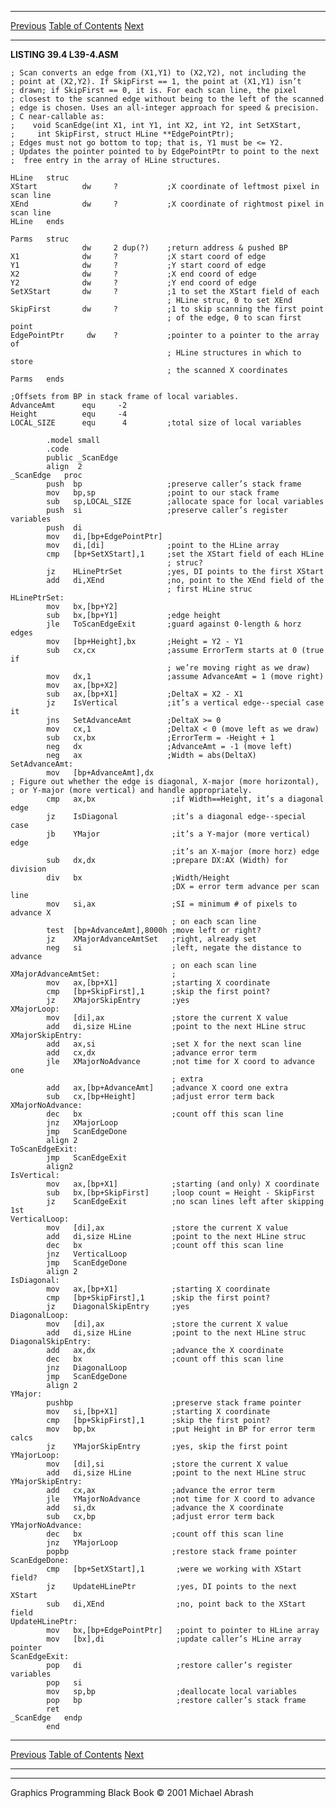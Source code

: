   ------------------------ --------------------------------- --------------------
  [Previous](39-04.html)   [Table of Contents](index.html)   [Next](40-01.html)
  ------------------------ --------------------------------- --------------------

**LISTING 39.4 L39-4.ASM**

    ; Scan converts an edge from (X1,Y1) to (X2,Y2), not including the
    ; point at (X2,Y2). If SkipFirst == 1, the point at (X1,Y1) isn’t
    ; drawn; if SkipFirst == 0, it is. For each scan line, the pixel
    ; closest to the scanned edge without being to the left of the scanned
    ; edge is chosen. Uses an all-integer approach for speed & precision.
    ; C near-callable as:
    ;    void ScanEdge(int X1, int Y1, int X2, int Y2, int SetXStart,
    ;     int SkipFirst, struct HLine **EdgePointPtr);
    ; Edges must not go bottom to top; that is, Y1 must be <= Y2.
    ; Updates the pointer pointed to by EdgePointPtr to point to the next
    ;  free entry in the array of HLine structures.

    HLine   struc
    XStart          dw     ?           ;X coordinate of leftmost pixel in scan line
    XEnd            dw     ?           ;X coordinate of rightmost pixel in scan line
    HLine   ends

    Parms   struc
                    dw     2 dup(?)    ;return address & pushed BP
    X1              dw     ?           ;X start coord of edge
    Y1              dw     ?           ;Y start coord of edge
    X2              dw     ?           ;X end coord of edge
    Y2              dw     ?           ;Y end coord of edge
    SetXStart       dw     ?           ;1 to set the XStart field of each
                                       ; HLine struc, 0 to set XEnd
    SkipFirst       dw     ?           ;1 to skip scanning the first point
                                       ; of the edge, 0 to scan first point
    EdgePointPtr     dw    ?           ;pointer to a pointer to the array of
                                       ; HLine structures in which to store
                                       ; the scanned X coordinates
    Parms   ends

    ;Offsets from BP in stack frame of local variables.
    AdvanceAmt      equ     -2
    Height          equ     -4
    LOCAL_SIZE      equ      4         ;total size of local variables

            .model small
            .code
            public _ScanEdge
            align  2
    _ScanEdge   proc
            push  bp                   ;preserve caller’s stack frame
            mov   bp,sp                ;point to our stack frame
            sub   sp,LOCAL_SIZE        ;allocate space for local variables
            push  si                   ;preserve caller’s register variables
            push  di
            mov   di,[bp+EdgePointPtr]
            mov   di,[di]              ;point to the HLine array
            cmp   [bp+SetXStart],1     ;set the XStart field of each HLine
                                       ; struc?
            jz    HLinePtrSet          ;yes, DI points to the first XStart
            add   di,XEnd              ;no, point to the XEnd field of the
                                       ; first HLine struc
    HLinePtrSet:
            mov   bx,[bp+Y2]
            sub   bx,[bp+Y1]           ;edge height
            jle   ToScanEdgeExit       ;guard against 0-length & horz edges
            mov   [bp+Height],bx       ;Height = Y2 - Y1
            sub   cx,cx                ;assume ErrorTerm starts at 0 (true if
                                       ; we’re moving right as we draw)
            mov   dx,1                 ;assume AdvanceAmt = 1 (move right)
            mov   ax,[bp+X2]
            sub   ax,[bp+X1]           ;DeltaX = X2 - X1
            jz    IsVertical           ;it’s a vertical edge--special case it
            jns   SetAdvanceAmt        ;DeltaX >= 0
            mov   cx,1                 ;DeltaX < 0 (move left as we draw)
            sub   cx,bx                ;ErrorTerm = -Height + 1
            neg   dx                   ;AdvanceAmt = -1 (move left)
            neg   ax                   ;Width = abs(DeltaX)
    SetAdvanceAmt:
            mov   [bp+AdvanceAmt],dx
    ; Figure out whether the edge is diagonal, X-major (more horizontal),
    ; or Y-major (more vertical) and handle appropriately.
            cmp   ax,bx                 ;if Width==Height, it’s a diagonal edge
            jz    IsDiagonal            ;it’s a diagonal edge--special case
            jb    YMajor                ;it’s a Y-major (more vertical) edge
                                        ;it’s an X-major (more horz) edge
            sub   dx,dx                 ;prepare DX:AX (Width) for division
            div   bx                    ;Width/Height
                                        ;DX = error term advance per scan line
            mov   si,ax                 ;SI = minimum # of pixels to advance X
                                        ; on each scan line
            test  [bp+AdvanceAmt],8000h ;move left or right?
            jz    XMajorAdvanceAmtSet   ;right, already set
            neg   si                    ;left, negate the distance to advance
                                        ; on each scan line
    XMajorAdvanceAmtSet:                ;
            mov   ax,[bp+X1]            ;starting X coordinate
            cmp   [bp+SkipFirst],1      ;skip the first point?
            jz    XMajorSkipEntry       ;yes
    XMajorLoop:
            mov   [di],ax               ;store the current X value
            add   di,size HLine         ;point to the next HLine struc
    XMajorSkipEntry:
            add   ax,si                 ;set X for the next scan line
            add   cx,dx                 ;advance error term
            jle   XMajorNoAdvance       ;not time for X coord to advance one
                                        ; extra
            add   ax,[bp+AdvanceAmt]    ;advance X coord one extra
            sub   cx,[bp+Height]        ;adjust error term back
    XMajorNoAdvance:
            dec   bx                    ;count off this scan line
            jnz   XMajorLoop
            jmp   ScanEdgeDone
            align 2
    ToScanEdgeExit:
            jmp   ScanEdgeExit
            align2
    IsVertical:
            mov   ax,[bp+X1]            ;starting (and only) X coordinate
            sub   bx,[bp+SkipFirst]     ;loop count = Height - SkipFirst
            jz    ScanEdgeExit          ;no scan lines left after skipping 1st
    VerticalLoop:
            mov   [di],ax               ;store the current X value
            add   di,size HLine         ;point to the next HLine struc
            dec   bx                    ;count off this scan line
            jnz   VerticalLoop
            jmp   ScanEdgeDone
            align 2
    IsDiagonal:
            mov   ax,[bp+X1]            ;starting X coordinate
            cmp   [bp+SkipFirst],1      ;skip the first point?
            jz    DiagonalSkipEntry     ;yes
    DiagonalLoop:
            mov   [di],ax               ;store the current X value
            add   di,size HLine         ;point to the next HLine struc
    DiagonalSkipEntry:
            add   ax,dx                 ;advance the X coordinate
            dec   bx                    ;count off this scan line
            jnz   DiagonalLoop
            jmp   ScanEdgeDone
            align 2
    YMajor:
            pushbp                      ;preserve stack frame pointer
            mov   si,[bp+X1]            ;starting X coordinate
            cmp   [bp+SkipFirst],1      ;skip the first point?
            mov   bp,bx                 ;put Height in BP for error term calcs
            jz    YMajorSkipEntry       ;yes, skip the first point
    YMajorLoop:
            mov   [di],si               ;store the current X value
            add   di,size HLine         ;point to the next HLine struc
    YMajorSkipEntry:
            add   cx,ax                 ;advance the error term
            jle   YMajorNoAdvance       ;not time for X coord to advance
            add   si,dx                 ;advance the X coordinate
            sub   cx,bp                 ;adjust error term back
    YMajorNoAdvance:
            dec   bx                    ;count off this scan line
            jnz   YMajorLoop
            popbp                       ;restore stack frame pointer
    ScanEdgeDone:
            cmp   [bp+SetXStart],1       ;were we working with XStart field?
            jz    UpdateHLinePtr         ;yes, DI points to the next XStart
            sub   di,XEnd                ;no, point back to the XStart field
    UpdateHLinePtr:
            mov   bx,[bp+EdgePointPtr]   ;point to pointer to HLine array
            mov   [bx],di                ;update caller’s HLine array pointer
    ScanEdgeExit:
            pop   di                     ;restore caller’s register variables
            pop   si
            mov   sp,bp                  ;deallocate local variables
            pop   bp                     ;restore caller’s stack frame
            ret
    _ScanEdge   endp
            end

  ------------------------ --------------------------------- --------------------
  [Previous](39-04.html)   [Table of Contents](index.html)   [Next](40-01.html)
  ------------------------ --------------------------------- --------------------

* * * * *

Graphics Programming Black Book © 2001 Michael Abrash
